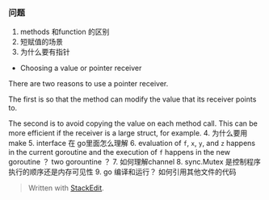 
### 问题
1. methods 和function 的区别
2. 短赋值的场景
3. 为什么要有指针
* Choosing a value or pointer receiver

There are two reasons to use a pointer receiver.

The first is so that the method can modify the value that its receiver points to.

The second is to avoid copying the value on each method call. This can be more efficient if the receiver is a large struct, for example.
4. 为什么要用make
5. interface 在 go里面怎么理解
6.   evaluation of `f`, `x`, `y`, and `z` happens in the current goroutine and the execution of `f` happens in the new goroutine ？ two gorountine ？
7. 如何理解channel
8. sync.Mutex 是控制程序执行的顺序还是内存可见性
9. go 编译和运行？ 如何引用其他文件的代码
> Written with [StackEdit](https://stackedit.io/).
<!--stackedit_data:
eyJoaXN0b3J5IjpbLTExODA4MDQ5MTQsMTk5MTc4MDMzMiwzNj
AzNzI5MDksLTE4NjAxOTUxNzIsMjYwMDgxMDA4LC0xNzU3Mzk4
MjAsLTMxMzQyNTIxNl19
-->